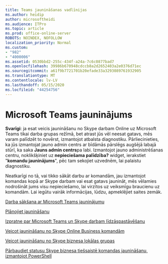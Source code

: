 ```yaml
---
title: Teams jaunināšanas vadlīnijas
ms.author: heidip
author: microsoftheidi
ms.audience: ITPro
ms.topic: article
ms.prod: office-online-server
ROBOTS: NOINDEX, NOFOLLOW
localization_priority: Normal
ms.custom:
- "982"
- "4000006"
ms.assetid: 0530bbd2-255c-434f-a24a-7c6c0877bad7
ms.openlocfilehash: 39986b670948cdccb8a2d2652403a2e0376d71ec
ms.sourcegitcommit: a61f9b7721701b20efade33a3293089761932905
ms.translationtype: MT
ms.contentlocale: lv-LV
ms.lasthandoff: 05/15/2020
ms.locfileid: "44254756"
---
```

# <a name="microsoft-teams-upgrade"></a>Microsoft Teams jauninājums

**Svarīgi**: ja esat veicis jaunināšanu no Skype darbam Online uz Microsoft Teams tikai darba grupas režīmā, bet atrast jūs vēl neesat gatavs, mēs varam palīdzēt to novērst, izmantojot atbalsta diagnostiku. Pārliecinieties, ka jūs izmantojat jauno admin centrs ar bīdāmās pārslēgs augšējā labajā stūrī, ka saka **Jauns admin centrs**pa labi. Izmantojot jauno administrēšanas centru, noklikšķiniet uz **nepieciešama palīdzība?** widget, ierakstiet "**komandu jauninājums**", pēc tam sekojiet uzvednēm, lai palaistu diagnostiku.

Neatkarīgi no tā, vai tikko sākāt darbu ar komandām, jau izmantojot komandas kopā ar Skype darbam vai esat gatavs jaunināt, mēs vēlamies nodrošināt jums visu nepieciešamo, lai virzītos uz veiksmīgu braucienu uz komandām. Lai iegūtu vairāk informācijas, lūdzu, apmeklējiet saites zemāk.

[Darba sākšana ar Microsoft Teams jauninājumu](https://docs.microsoft.com/MicrosoftTeams/upgrade-start-here)

[Plānojiet jaunināšanu](https://docs.microsoft.com/MicrosoftTeams/upgrade-plan-journey)

[Izpratne par Microsoft Teams un Skype darbam līdzāspastāvēšanu](https://docs.microsoft.com/MicrosoftTeams/teams-and-skypeforbusiness-coexistence-and-interoperability)

[Veicot jaunināšanu no Skype Online Business komandām](https://docs.microsoft.com/MicrosoftTeams/upgrade-to-teams-execute-skypeforbusinessonline)

[Veicot jaunināšanu no Skype biznesa lokālas grupas](https://docs.microsoft.com/MicrosoftTeams/upgrade-to-teams-execute-skypeforbusinesshybridonprem)
 
[Pārbaudiet statusu Skype biznesa tiešsaistē komandas jaunināšanu, izmantojot PowerShell](https://docs.microsoft.com/powershell/module/skype/get-csteamsupgradestatus?view=skype-ps)